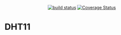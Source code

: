 <!-- markdownlint-disable MD013 MD033 MD041 -->
<div align="center">
  <a href="https://github.com/marccarre/dht11/actions"><img src="https://github.com/marccarre/dht11/actions/workflows/ci.yaml/badge.svg" alt="build status" /></a>
  <a href="https://coveralls.io/github/marccarre/dht11?branch=main"><img src="https://coveralls.io/repos/github/marccarre/dht11/badge.svg?branch=main" alt="Coverage Status" /></a>
</div>
<!-- markdownlint-enable MD013 MD033 MD041 -->

# DHT11
